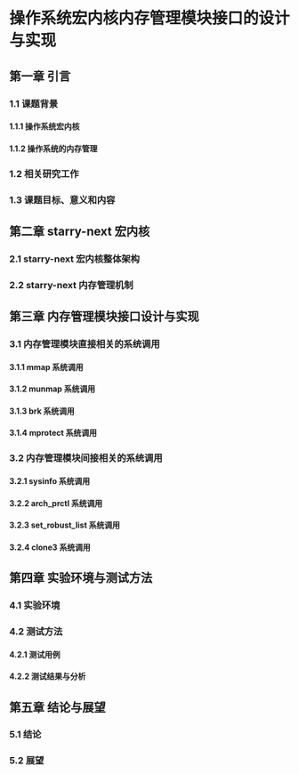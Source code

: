 # 操作系统宏内核内存管理模块接口的设计与实现

## 第一章 引言

### 1.1 课题背景
#### 1.1.1 操作系统宏内核
#### 1.1.2 操作系统的内存管理
### 1.2 相关研究工作
### 1.3 课题目标、意义和内容

## 第二章 starry-next 宏内核

### 2.1 starry-next 宏内核整体架构
### 2.2 starry-next 内存管理机制

## 第三章 内存管理模块接口设计与实现

### 3.1 内存管理模块直接相关的系统调用
#### 3.1.1 mmap 系统调用
#### 3.1.2 munmap 系统调用
#### 3.1.3 brk 系统调用
#### 3.1.4 mprotect 系统调用
### 3.2 内存管理模块间接相关的系统调用
#### 3.2.1 sysinfo 系统调用
#### 3.2.2 arch_prctl 系统调用
#### 3.2.3 set_robust_list 系统调用
#### 3.2.4 clone3 系统调用

## 第四章 实验环境与测试方法
### 4.1 实验环境
### 4.2 测试方法
#### 4.2.1 测试用例
#### 4.2.2 测试结果与分析

## 第五章 结论与展望
### 5.1 结论
### 5.2 展望


